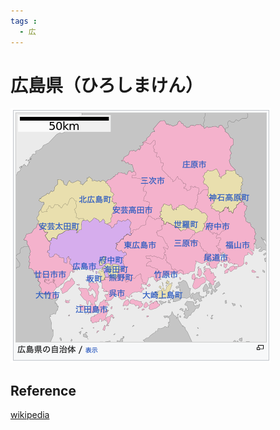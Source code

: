 ```yaml
---
tags :
  - 広
---
```

# 広島県（ひろしまけん）

[![map](広島県.png)](https://ja.wikipedia.org/wiki/広島県)

## Reference

[wikipedia](https://ja.wikipedia.org/wiki/広島県)
